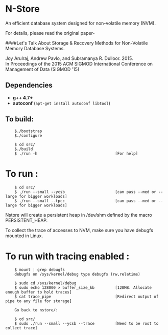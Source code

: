 # N-Store 

An efficient database system designed for non-volatile memory (NVM).

For details, please read the original paper-

####Let's Talk About Storage & Recovery Methods for Non-Volatile Memory Database Systems.

Joy Arulraj, Andrew Pavlo, and Subramanya R. Dulloor. 2015.  
In Proceedings of the 2015 ACM SIGMOD International Conference on Management of
Data (SIGMOD '15)

## Dependencies

- **g++ 4.7+** 
- **autoconf** (`apt-get install autoconf libtool`) 

## To build:
        
```
    $./bootstrap
    $./configure
    
    $ cd src/
    $./build
    $ ./run -h                                  [For help]

```

# To run :

~~~
    $ cd src/
    $ ./run --small --ycsb                      [can pass --med or --large for bigger workloads]
    $ ./run --small --tpcc                      [can pass --med or --large for bigger workloads]
~~~

Nstore will create a persistent heap in /dev/shm defined by the macro PERSISTENT_HEAP.

To collect the trace of accesses to NVM,
make sure you have debugfs mounted in Linux.

# To run with tracing enabled :
~~~
    $ mount | grep debugfs
    debugfs on /sys/kernel/debug type debugfs (rw,relatime)
    
    $ sudo cd /sys/kernel/debug
    $ sudo echo 128000 > buffer_size_kb         [128MB. Allocate enough buffer to hold traces]
    $ cat trace_pipe                            [Redirect output of pipe to any file for storage]
    
    Go back to nstore/:
    
    $ cd src/
    $ sudo ./run --small --ycsb --trace         [Need to be root to collect trace]
~~~
